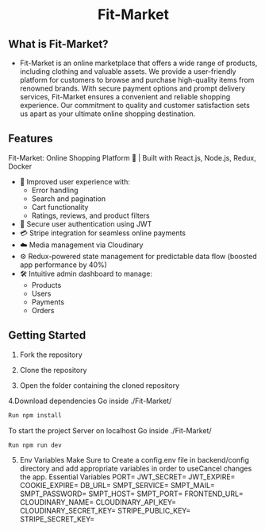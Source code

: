 <div align="center">
  <h1>Fit-Market</h1>
</div>

## What is Fit-Market?

<ul>

<li>
Fit-Market is an online marketplace that offers a wide range of products, including clothing and valuable assets. We provide a user-friendly platform for customers to browse and purchase high-quality items from renowned brands. With secure payment options and prompt delivery services, Fit-Market ensures a convenient and reliable shopping experience. Our commitment to quality and customer satisfaction sets us apart as your ultimate online shopping destination.

</ul>

## Features

Fit-Market: Online Shopping Platform 🛒 | Built with React.js, Node.js, Redux, Docker

- 🚀 Improved user experience with:
  - Error handling
  - Search and pagination
  - Cart functionality
  - Ratings, reviews, and product filters
- 🔐 Secure user authentication using JWT
- 💳 Stripe integration for seamless online payments
- ☁️ Media management via Cloudinary
- ⚙️ Redux-powered state management for predictable data flow (boosted app performance by 40%)
- 🛠️ Intuitive admin dashboard to manage:
  - Products
  - Users
  - Payments
  - Orders

## Getting Started

1. Fork the repository
2. Clone the repository



3. Open the folder containing the cloned repository

4.Download dependencies
Go inside ./Fit-Market/

```sh
Run npm install 
```

<!-- Go inside Fit-Market/frontend

```sh
Run npm install
``` -->

To start the project Server on localhost Go inside ./Fit-Market/

```sh
Run npm run dev
```
<!-- 
To start the project Frontend on localhost Go inside ./Fit-Market/frontend

```sh
Run npm start
``` -->


5. Env Variables
   Make Sure to Create a config.env file in backend/config directory and add appropriate variables in order to useCancel changes the app.
   Essential Variables 
PORT=
JWT_SECRET=
JWT_EXPIRE=
COOKIE_EXPIRE=
DB_URL=
SMPT_SERVICE=
SMPT_MAIL=
SMPT_PASSWORD=
SMPT_HOST=
SMPT_PORT=
FRONTEND_URL=
CLOUDINARY_NAME=
CLOUDINARY_API_KEY=
CLOUDINARY_SECRET_KEY=
STRIPE_PUBLIC_KEY=
STRIPE_SECRET_KEY=


<!-- 
## Screenshots

#### Landing Page

<img width="930" alt="image" src="https://github.com/Rajivkumawat3/Fit-Market/assets/122862213/77dbc69d-b424-4033-9514-f6dd5d87a6fb">



#### Signup/LogIn Page

<img width="924" alt="image" src="https://github.com/Rajivkumawat3/Fit-Market/assets/122862213/93878feb-bd7f-484f-b78f-b6fcb4e84dc6">
<img width="926" alt="image" src="https://github.com/Rajivkumawat3/Fit-Market/assets/122862213/00e4616d-3305-4d17-b190-738465205e80">


#### User Home Page
<img width="924" alt="image" src="https://github.com/Rajivkumawat3/Fit-Market/assets/122862213/83f9f550-0294-4997-9d50-789acfd0f7d6">



#### User Profile Page

<img width="926" alt="image" src="https://github.com/Rajivkumawat3/Fit-Market/assets/122862213/2c1aca8c-5c18-4795-a2e3-d7cd9f62ecf7">


#### Product Details Page

<img width="929" alt="image" src="https://github.com/Rajivkumawat3/Fit-Market/assets/122862213/2df87930-5367-43d2-b42d-9ad4c7e8338f">



#### About Us Page

<img width="935" alt="image" src="https://github.com/Rajivkumawat3/Fit-Market/assets/122862213/60eaccb9-3b2c-4b97-ab2a-ca9f2b2f7511">


#### Admin Dashboard

<img width="934" alt="image" src="https://github.com/Rajivkumawat3/Fit-Market/assets/122862213/d654b300-f38c-4e5f-8d6a-d035ca14eec2">
<img width="534" alt="image" src="https://github.com/Rajivkumawat3/Fit-Market/assets/122862213/48c42667-30e0-4246-a5ae-68b774a697fc">


#### Admin All Orders Page
<img width="551" alt="image" src="https://github.com/Rajivkumawat3/Fit-Market/assets/122862213/ddbce756-08c6-4390-8021-3d6a96f968d9">


#### Admin Products Page

<img width="549" alt="image" src="https://github.com/Rajivkumawat3/Fit-Market/assets/122862213/b670e34d-de3f-4178-b4eb-5286ade64aec">


#### Admin All users page
<img width="551" alt="image" src="https://github.com/Rajivkumawat3/Fit-Market/assets/122862213/8117c000-3e36-43d4-be34-486a6f96fd1f"> -->
